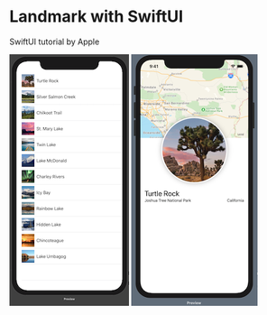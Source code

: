 # Landmark with SwiftUI 
SwiftUI tutorial by Apple


![Landmark List preview](https://github.com/glaphi/LandmarkSwiftUI/blob/master/Previews/LandmarkListPreview.png) ![Turtle Rock preview](https://github.com/glaphi/LandmarkSwiftUI/blob/master/Previews/TurtleRockPreview.png)
